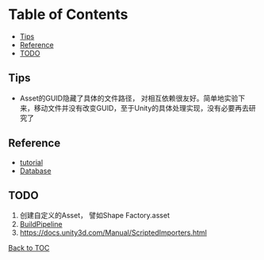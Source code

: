 
Table of Contents
=================

* [Tips](#tips)
* [Reference](#reference)
* [TODO](#todo)

Tips
----

* Asset的GUID隐藏了具体的文件路径， 对相互依赖很友好。简单地实验下来，移动文件并没有改变GUID，至于Unity的具体处理实现，没有必要再去研究了

Reference
---------

* [tutorial](https://learn.unity.com/tutorial/assets-resources-and-assetbundles#5c7f8528edbc2a002053b5a5)
* [Database](https://docs.unity3d.com/Manual/AssetDatabase.html)

TODO
-----

1. 创建自定义的Asset， 譬如Shape Factory.asset
2. [BuildPipeline](https://docs.unity3d.com/Manual/BuildPlayerPipeline.html)
3. https://docs.unity3d.com/Manual/ScriptedImporters.html

[Back to TOC](#table-of-contents)
